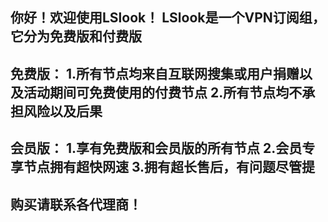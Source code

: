 你好！欢迎使用LSlook！
LSlook是一个VPN订阅组，它分为免费版和付费版
--------------------
免费版：
1.所有节点均来自互联网搜集或用户捐赠以及活动期间可免费使用的付费节点
2.所有节点均不承担风险以及后果
-------------------
会员版：
1.享有免费版和会员版的所有节点
2.会员专享节点拥有超快网速
3.拥有超长售后，有问题尽管提
-------------------
购买请联系各代理商！
-------------------
